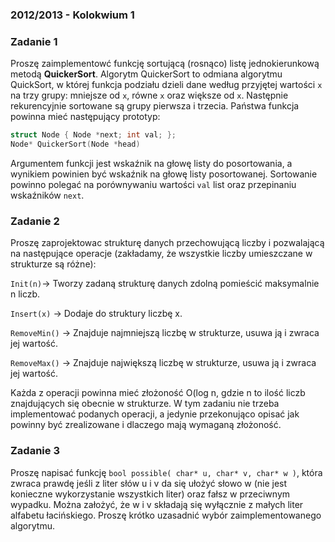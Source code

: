### 2012/2013 - Kolokwium 1 

### Zadanie 1

Proszę zaimplementowć funkcję sortującą (rosnąco) listę jednokierunkową metodą **QuickerSort**. Algorytm QuickerSort to odmiana algorytmu QuickSort, w której funkcja podziału dzieli dane według przyjętej wartości `x` na trzy grupy: mniejsze od `x`, równe `x` oraz większe od `x`. Następnie rekurencyjnie sortowane są grupy pierwsza i trzecia. Państwa funkcja powinna mieć następujący prototyp:
```cpp
struct Node { Node *next; int val; };
Node* QuickerSort(Node *head)
```
Argumentem funkcji jest wskaźnik na głowę listy do posortowania, a wynikiem powinien być wskaźnik na głowę listy posortowanej. Sortowanie powinno polegać na porównywaniu wartości `val` list oraz przepinaniu wskaźników `next`.

### Zadanie 2

Proszę zaprojektowac strukturę danych przechowującą liczby i pozwalającą na następujące
operacje (zakładamy, że wszystkie liczby umieszczane w strukturze są różne):

`Init(n)`-> Tworzy zadaną strukturę danych zdolną pomieścić maksymalnie n liczb.

`Insert(x)` -> Dodaje do struktury liczbę x.

`RemoveMin()` -> Znajduje najmniejszą liczbę w strukturze, usuwa ją i zwraca jej wartość.

`RemoveMax()` -> Znajduje największą liczbę w strukturze, usuwa ją i zwraca jej wartość.

Każda z operacji powinna mieć złożoność O(log n, gdzie n to ilość liczb znajdujących się obecnie
w strukturze. W tym zadaniu nie trzeba implementować podanych operacji, a jedynie
przekonująco opisać jak powinny być zrealizowane i dlaczego mają wymaganą złożoność.

### Zadanie 3

Proszę napisać funkcję `bool possible( char* u, char* v, char* w )`, która zwraca prawdę
jeśli z liter słów u i v da się ułożyć słowo w (nie jest konieczne wykorzystanie wszystkich liter)
oraz fałsz w przeciwnym wypadku. Można założyć, że w i v składają się wyłącznie z małych liter
alfabetu łacińskiego. Proszę krótko uzasadnić wybór zaimplementowanego algorytmu.